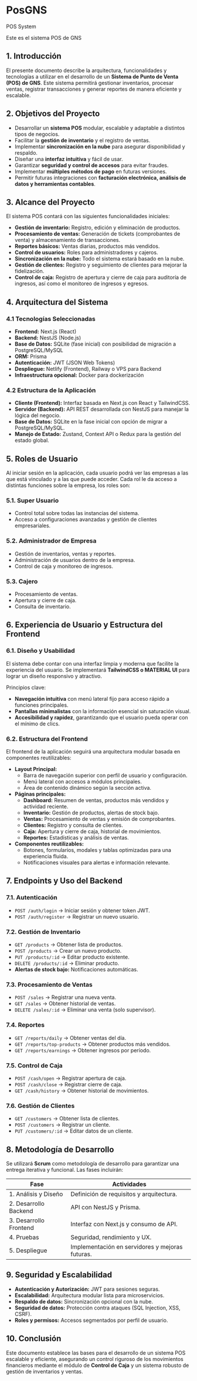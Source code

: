 # PosGNS
POS System

Este es el sistema POS de GNS

## **1. Introducción**

El presente documento describe la arquitectura, funcionalidades y tecnologías a utilizar en el desarrollo de un **Sistema de Punto de Venta (POS) de GNS**. Este sistema permitirá gestionar inventarios, procesar ventas, registrar transacciones y generar reportes de manera eficiente y escalable.

## **2. Objetivos del Proyecto**

- Desarrollar un **sistema POS** modular, escalable y adaptable a distintos tipos de negocios.
- Facilitar la **gestión de inventario** y el registro de ventas.
- Implementar **sincronización en la nube** para asegurar disponibilidad y respaldo.
- Diseñar una **interfaz intuitiva** y fácil de usar.
- Garantizar **seguridad y control de accesos** para evitar fraudes.
- Implementar **múltiples métodos de pago** en futuras versiones.
- Permitir futuras integraciones con **facturación electrónica, análisis de datos y herramientas contables**.

## **3. Alcance del Proyecto**

El sistema POS contará con las siguientes funcionalidades iniciales:

- **Gestión de inventario:** Registro, edición y eliminación de productos.
- **Procesamiento de ventas:** Generación de tickets (comprobantes de venta) y almacenamiento de transacciones.
- **Reportes básicos:** Ventas diarias, productos más vendidos.
- **Control de usuarios:** Roles para administradores y cajeros.
- **Sincronización en la nube:** Todo el sistema estará basado en la nube.
- **Gestión de clientes:** Registro y seguimiento de clientes para mejorar la fidelización.
- **Control de caja:** Registro de apertura y cierre de caja para auditoría de ingresos, así como el monitoreo de ingresos y egresos.

## **4. Arquitectura del Sistema**

### **4.1 Tecnologías Seleccionadas**

- **Frontend:** Next.js (React)
- **Backend:** NestJS (Node.js)
- **Base de Datos:** SQLite (fase inicial) con posibilidad de migración a PostgreSQL/MySQL
- **ORM:** Prisma
- **Autenticación:** JWT (JSON Web Tokens)
- **Despliegue:** Netlify (Frontend), Railway o VPS para Backend
- **Infraestructura opcional:** Docker para dockerización

### **4.2 Estructura de la Aplicación**

- **Cliente (Frontend):** Interfaz basada en Next.js con React y TailwindCSS.
- **Servidor (Backend):** API REST desarrollada con NestJS para manejar la lógica del negocio.
- **Base de Datos:** SQLite en la fase inicial con opción de migrar a PostgreSQL/MySQL.
- **Manejo de Estado:** Zustand, Context API o Redux para la gestión del estado global.

## **5. Roles de Usuario**

Al iniciar sesión en la aplicación, cada usuario podrá ver las empresas a las que está vinculado y a las que puede acceder. Cada rol le da acceso a distintas funciones sobre la empresa, los roles son:

### **5.1. Super Usuario**

- Control total sobre todas las instancias del sistema.
- Acceso a configuraciones avanzadas y gestión de clientes empresariales.

### **5.2. Administrador de Empresa**

- Gestión de inventarios, ventas y reportes.
- Administración de usuarios dentro de la empresa.
- Control de caja y monitoreo de ingresos.

### **5.3. Cajero**

- Procesamiento de ventas.
- Apertura y cierre de caja.
- Consulta de inventario.

## **6. Experiencia de Usuario y Estructura del Frontend**

### **6.1. Diseño y Usabilidad**

El sistema debe contar con una interfaz limpia y moderna que facilite la experiencia del usuario. Se implementará **TailwindCSS o MATERIAL UI** para lograr un diseño responsivo y atractivo.

Principios clave:

- **Navegación intuitiva** con menú lateral fijo para acceso rápido a funciones principales.
- **Pantallas minimalistas** con la información esencial sin saturación visual.
- **Accesibilidad y rapidez**, garantizando que el usuario pueda operar con el mínimo de clics.

### **6.2. Estructura del Frontend**

El frontend de la aplicación seguirá una arquitectura modular basada en componentes reutilizables:

- **Layout Principal:**
    - Barra de navegación superior con perfil de usuario y configuración.
    - Menú lateral con accesos a módulos principales.
    - Área de contenido dinámico según la sección activa.
- **Páginas principales:**
    - **Dashboard:** Resumen de ventas, productos más vendidos y actividad reciente.
    - **Inventario:** Gestión de productos, alertas de stock bajo.
    - **Ventas:** Procesamiento de ventas y emisión de comprobantes.
    - **Clientes:** Registro y consulta de clientes.
    - **Caja:** Apertura y cierre de caja, historial de movimientos.
    - **Reportes:** Estadísticas y análisis de ventas.
- **Componentes reutilizables:**
    - Botones, formularios, modales y tablas optimizadas para una experiencia fluida.
    - Notificaciones visuales para alertas e información relevante.

## **7. Endpoints y Uso del Backend**

### **7.1. Autenticación**

- `POST /auth/login` → Iniciar sesión y obtener token JWT.
- `POST /auth/register` → Registrar un nuevo usuario.

### **7.2. Gestión de Inventario**

- `GET /products` → Obtener lista de productos.
- `POST /products` → Crear un nuevo producto.
- `PUT /products/:id` → Editar producto existente.
- `DELETE /products/:id` → Eliminar producto.
- **Alertas de stock bajo:** Notificaciones automáticas.

### **7.3. Procesamiento de Ventas**

- `POST /sales` → Registrar una nueva venta.
- `GET /sales` → Obtener historial de ventas.
- `DELETE /sales/:id` → Eliminar una venta (solo supervisor).

### **7.4. Reportes**

- `GET /reports/daily` → Obtener ventas del día.
- `GET /reports/top-products` → Obtener productos más vendidos.
- `GET /reports/earnings` → Obtener ingresos por período.

### **7.5. Control de Caja**

- `POST /cash/open` → Registrar apertura de caja.
- `POST /cash/close` → Registrar cierre de caja.
- `GET /cash/history` → Obtener historial de movimientos.

### **7.6. Gestión de Clientes**

- `GET /customers` → Obtener lista de clientes.
- `POST /customers` → Registrar un cliente.
- `PUT /customers/:id` → Editar datos de un cliente.

## **8. Metodología de Desarrollo**

Se utilizará **Scrum** como metodología de desarrollo para garantizar una entrega iterativa y funcional. Las fases incluirán:

| Fase | Actividades |
| --- | --- |
| 1. Análisis y Diseño | Definición de requisitos y arquitectura. |
| 2. Desarrollo Backend | API con NestJS y Prisma. |
| 3. Desarrollo Frontend | Interfaz con Next.js y consumo de API. |
| 4. Pruebas | Seguridad, rendimiento y UX. |
| 5. Despliegue | Implementación en servidores y mejoras futuras. |

## **9. Seguridad y Escalabilidad**

- **Autenticación y Autorización:** JWT para sesiones seguras.
- **Escalabilidad:** Arquitectura modular lista para microservicios.
- **Respaldo de datos:** Sincronización opcional con la nube.
- **Seguridad de datos:** Protección contra ataques (SQL Injection, XSS, CSRF).
- **Roles y permisos:** Accesos segmentados por perfil de usuario.

## **10. Conclusión**

Este documento establece las bases para el desarrollo de un sistema POS escalable y eficiente, asegurando un control riguroso de los movimientos financieros mediante el módulo de **Control de Caja** y un sistema robusto de gestión de inventarios y ventas.